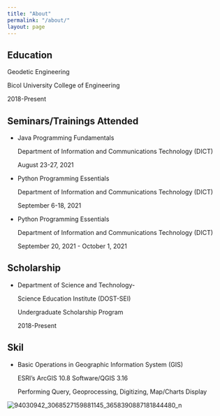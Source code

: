 ```yaml
---
title: "About"
permalink: "/about/"
layout: page
---
```


## Education

Geodetic Engineering

Bicol University College of Engineering

2018-Present

## Seminars/Trainings Attended

 - Java Programming Fundamentals
 
   Department of Information and Communications Technology (DICT)
  
   August 23-27, 2021
  
 - Python Programming Essentials
 
   Department of Information and Communications Technology (DICT)
  
   September 6-18, 2021
  

 - Python Programming Essentials
 
   Department of Information and Communications Technology (DICT)
  
   September 20, 2021 - October 1, 2021
   

## Scholarship

- Department of Science and Technology-

  Science Education Institute (DOST-SEI)

  Undergraduate Scholarship Program

  2018-Present
  
  
 ## Skil
  - Basic Operations in Geographic Information System (GIS)
  
    ESRI’s ArcGIS 10.8 Software/QGIS 3.16 
   
    Performing Query, Geoprocessing, Digitizing, Map/Charts Display

 

![94030942_3068527159881145_3658390887181844480_n](https://user-images.githubusercontent.com/90082311/135710164-4c26e29e-c3c0-43aa-b653-32b28b26e0c6.jpg)


     
